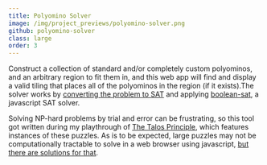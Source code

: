 ```yaml
---
title: Polyomino Solver
image: /img/project_previews/polyomino-solver.png
github: polyomino-solver
class: large
order: 3
---
```


Construct a collection of standard and/or completely custom polyominos, and an arbitrary region to fit them in, and this web app will find and display a valid tiling that places all of the polyominos in the region (if it exists).The solver works by [converting the problem to SAT](https://github.com/cemulate/polyomino-solver#how-it-works) and applying [boolean-sat](https://www.npmjs.com/package/boolean-sat), a javascript SAT solver.

Solving NP-hard problems by trial and error can be frustrating, so this tool got written during my playthrough of [The Talos Principle](http://store.steampowered.com/app/257510/The_Talos_Principle/), which features instances of these puzzles.
As is to be expected, large puzzles may not be computationally tractable to solve in a web browser using javascript, [but there are solutions for that](https://github.com/cemulate/polyomino-solver#my-browser-literally-runs-for-days-andor-crashes-trying-to-find-the-solution).
